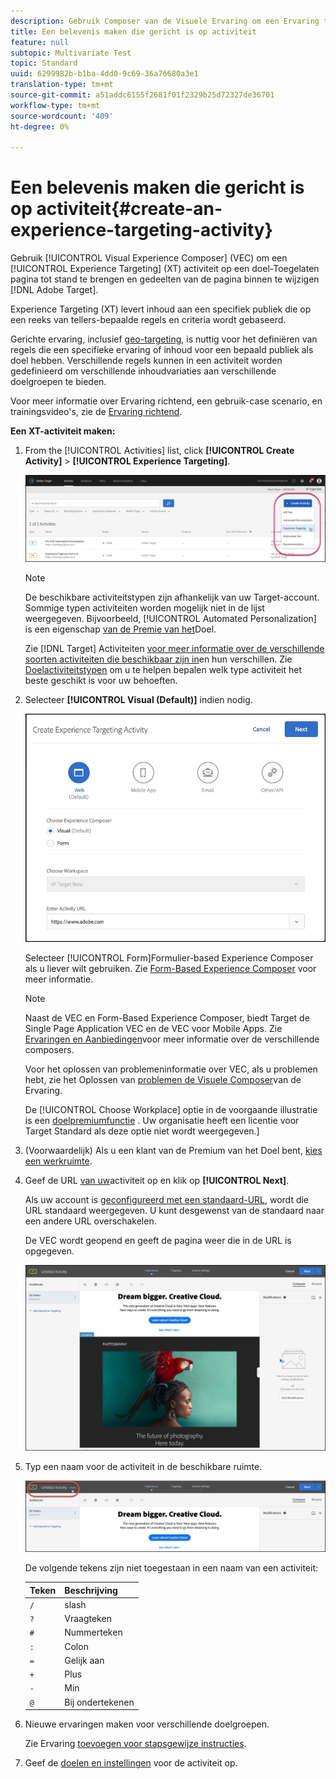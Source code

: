```yaml
---
description: Gebruik Composer van de Visuele Ervaring om een Ervaring tot stand te brengen richtend (XT) activiteit op een doel-Toegelaten pagina en om gedeelten van de pagina binnen Adobe Target te wijzigen.
title: Een belevenis maken die gericht is op activiteit
feature: null
subtopic: Multivariate Test
topic: Standard
uuid: 6299982b-b1ba-4dd0-9c69-36a76680a3e1
translation-type: tm+mt
source-git-commit: a51addc6155f2681f01f2329b25d72327de36701
workflow-type: tm+mt
source-wordcount: '409'
ht-degree: 0%

---
```



# Een belevenis maken die gericht is op activiteit{#create-an-experience-targeting-activity}

Gebruik [!UICONTROL Visual Experience Composer] (VEC) om een [!UICONTROL Experience Targeting] (XT) activiteit op een doel-Toegelaten pagina tot stand te brengen en gedeelten van de pagina binnen te wijzigen [!DNL Adobe Target].

Experience Targeting (XT) levert inhoud aan een specifiek publiek die op een reeks van tellers-bepaalde regels en criteria wordt gebaseerd.

Gerichte ervaring, inclusief [geo-targeting](/help/c-target/c-audiences/c-target-rules/geo.md), is nuttig voor het definiëren van regels die een specifieke ervaring of inhoud voor een bepaald publiek als doel hebben. Verschillende regels kunnen in een activiteit worden gedefinieerd om verschillende inhoudvariaties aan verschillende doelgroepen te bieden.

Voor meer informatie over Ervaring richtend, een gebruik-case scenario, en trainingsvideo&#39;s, zie de [Ervaring richtend](/help/c-activities/t-experience-target/experience-target.md).

**Een XT-activiteit maken:**

1. From the [!UICONTROL Activities] list, click **[!UICONTROL Create Activity]** > **[!UICONTROL Experience Targeting]**.

   ![Activiteit maken > Gericht op ervaring](/help/c-activities/t-experience-target/t-xt-create/assets/xt_select-1.png)

   >[!NOTE]
   >
   >De beschikbare activiteitstypen zijn afhankelijk van uw Target-account. Sommige typen activiteiten worden mogelijk niet in de lijst weergegeven. Bijvoorbeeld, [!UICONTROL Automated Personalization] is een eigenschap [van de Premie van het](/help/c-intro/intro.md#premium)Doel.
   >
   >Zie [!DNL Target] Activiteiten [voor meer informatie over de verschillende soorten activiteiten die beschikbaar zijn in](../../../c-activities/activities.md#concept_D317A95A1AB54674BA7AB65C7985BA03)en hun verschillen. Zie [Doelactiviteitstypen](/help/c-activities/target-activities-guide.md) om u te helpen bepalen welk type activiteit het beste geschikt is voor uw behoeften.

1. Selecteer **[!UICONTROL Visual (Default)]** indien nodig.

   ![Het dialoogvenster Activiteit bij gerichte ervaring maken](/help/c-activities/t-experience-target/t-xt-create/assets/form_url-new.png)

   Selecteer [!UICONTROL Form]Formulier-based Experience Composer als u liever wilt gebruiken. Zie [Form-Based Experience Composer](/help/c-experiences/form-experience-composer.md) voor meer informatie.

   >[!NOTE]
   >
   >Naast de VEC en Form-Based Experience Composer, biedt Target de Single Page Application VEC en de VEC voor Mobile Apps. Zie [Ervaringen en Aanbiedingen](/help/c-experiences/experiences.md)voor meer informatie over de verschillende composers.
   >
   >Voor het oplossen van problemeninformatie over VEC, als u problemen hebt, zie het Oplossen van [problemen de Visuele Composer](/help/c-experiences/c-visual-experience-composer/r-troubleshoot-composer/troubleshoot-composer.md)van de Ervaring.
   >
   >De [!UICONTROL Choose Workplace] optie in de voorgaande illustratie is een [doelpremiumfunctie](/help/c-intro/intro.md) . Uw organisatie heeft een licentie voor Target Standard als deze optie niet wordt weergegeven.]

1. (Voorwaardelijk) Als u een klant van de Premium van het Doel bent, [kies een werkruimte](/help/administrating-target/c-user-management/property-channel/property-channel.md).

1. Geef de URL [van uw](../../../c-activities/t-experience-target/t-xt-create/xt-activity-url.md#concept_D28549AAA0A14E3BB5F05F32BE8ABC90)activiteit op en klik op **[!UICONTROL Next]**.

   Als uw account is [geconfigureerd met een standaard-URL](/help/administrating-target/visual-experience-composer-set-up.md), wordt die URL standaard weergegeven. U kunt desgewenst van de standaard naar een andere URL overschakelen.

   De VEC wordt geopend en geeft de pagina weer die in de URL is opgegeven.

   ![Gerichte ervaring binnen de VEC](/help/c-activities/t-experience-target/t-xt-create/assets/xt-in-vec.png)

1. Typ een naam voor de activiteit in de beschikbare ruimte.

   ![Naamveld](/help/c-activities/t-experience-target/t-xt-create/assets/xt_name-new.png)

   De volgende tekens zijn niet toegestaan in een naam van een activiteit:

   | Teken | Beschrijving |
   |--- |--- |
   | `/` | slash |
   | `?` | Vraagteken |
   | `#` | Nummerteken |
   | `:` | Colon |
   | `=` | Gelijk aan |
   | `+` | Plus |
   | `-` | Min |
   | `@` | Bij ondertekenen |

1. Nieuwe ervaringen maken voor verschillende doelgroepen.

   Zie Ervaring [toevoegen voor stapsgewijze instructies](/help/c-activities/t-experience-target/t-xt-create/xt-add-experience.md).

1. Geef de [doelen en instellingen](../../../c-activities/t-experience-target/t-xt-create/xt-goals-and-settings.md#reference_B25389FD6F3A4989801E740364B089CC) voor de activiteit op.